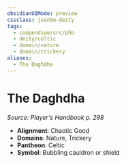 ```yaml
---
obsidianUIMode: preview
cssclass: json5e-deity
tags:
  - compendium/src/phb
  - deity/celtic
  - domain/nature
  - domain/trickery
aliases:
  - The Daghdha
---
```

# The Daghdha
*Source: Player's Handbook p. 298* 

- **Alignment**: Chaotic Good
- **Domains**: Nature, Trickery
- **Pantheon**: Celtic
- **Symbol**: Bubbling cauldron or shield